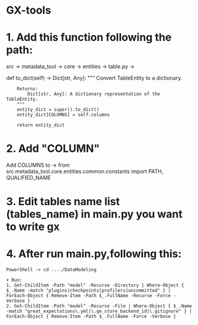 # GX-tools

# 1. Add this function following the path:

src -> metadata_tool -> core -> entities -> table.py ->

def to_dict(self) -> Dict[str, Any]:
        """
        Convert TableEntity to a dictionary.
 
        Returns:
            Dict[str, Any]: A dictionary representation of the TableEntity.
        """
        entity_dict = super().to_dict()
        entity_dict[COLUMNS] = self.columns
 
        return entity_dict
# 2. Add "COLUMN"

Add COLUMNS to -> from src.metadata_tool.core.entities.common.constants import PATH, QUALIFIED_NAME

# 3. Edit tables name list (tables_name) in main.py you want to write gx

# 4. After run main.py,following this:

    PowerShell -> cd ..../DataModeling
    
    + Run:
    1. Get-ChildItem -Path "model" -Recurse -Directory | Where-Object { $_.Name -match "plugins|checkpoints|profilers|uncommitted" } | ForEach-Object { Remove-Item -Path $_.FullName -Recurse -Force -Verbose }
    2. Get-ChildItem -Path "model" -Recurse -File | Where-Object { $_.Name -match "great_expectations\.yml|\.ge_store_backend_id|\.gitignore" } | ForEach-Object { Remove-Item -Path $_.FullName -Force -Verbose }
